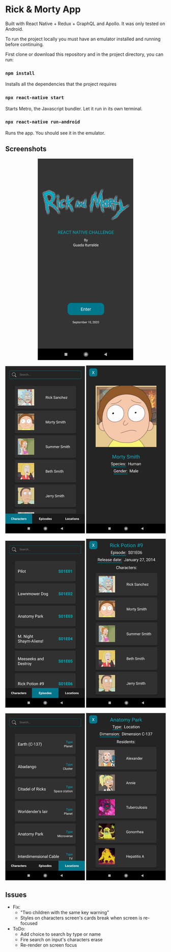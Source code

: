 # Rick & Morty App 
Built with React Native + Redux + GraphQL and Apollo.
It was only tested on Android. 

To run the project locally you must have an emulator installed and running before continuing.

First clone or download this repository and in the project directory, you can run:

### `npm install`

Installs all the dependencies that the project requires

### `npx react-native start`

Starts Metro, the Javascript bundler. Let it run in its own terminal. 

### `npx react-native run-android`

Runs the app. You should see it in the emulator.<br />

## Screenshots

<p align="center">
  <img alt="Start Screen" src="/screenshots/Screenshot_2020-09-10-02-50-37-508_com.rickandmortyrn.jpg"  width="300"/>
</p>  

<p align="center">
  <img alt="Characters Screen" src="/screenshots/Screenshot_2020-09-10-02-50-59-435_com.rickandmortyrn.jpg" width="250">
  <img alt="Character Details" src="/screenshots/Screenshot_2020-09-10-02-52-00-683_com.rickandmortyrn.jpg" width="250">
</p>

<p align="center">
  <img alt="Episodes Screen" src="/screenshots/Screenshot_2020-09-10-02-51-10-487_com.rickandmortyrn.jpg" width="250">
  <img alt="Episode Details" src="/screenshots/Screenshot_2020-09-10-02-51-48-576_com.rickandmortyrn.jpg" width="250">
</p>

<p align="center">
  <img alt="Locations Screen" src="/screenshots/Screenshot_2020-09-10-02-51-18-128_com.rickandmortyrn.jpg" width="250">
  <img alt="Location Details" src="/screenshots/Screenshot_2020-09-10-02-51-29-670_com.rickandmortyrn.jpg" width="250">
</p>



## Issues

- Fix: 
    - "Two children with the same key warning"
    - Styles on characters screen's cards break when screen is re-focused
- ToDo:
    - Add choice to search by type or name
    - Fire search on input's characters erase
    - Re-render on screen focus
